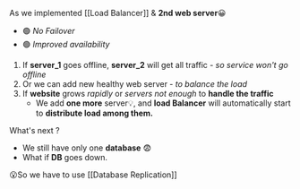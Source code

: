  As we implemented [[Load Balancer]] & **2nd web server**😀 
 
 - 🟢 *No Failover*
 - 🟢 *Improved availability*
 
1. If **server_1** goes offline, **server_2** will get all traffic - *so service won't go offline*
2. Or we can add new healthy web server - *to balance the load*
3. If **website** grows *rapidly* or *servers not enough* to **handle the traffic**
	- We add **one more** server💡, and **load Balancer** will automatically start to **distribute load among them.**

What's next ?
- We still have only one **database** 😨
- What if **DB** goes down.

 😮So we have to use [[Database Replication]]
